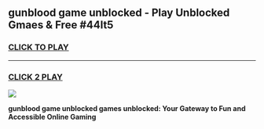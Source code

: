 
## gunblood game unblocked - Play Unblocked Gmaes & Free #44lt5
<h3>
<a href="https://news.freeplayer.one?title=gunblood_game_unblocked&ref=24F">CLICK TO PLAY</a></h3>
<hr>

<h3>
<a href="https://news.freeplayer.one?title=gunblood_game_unblocked&ref=24F">CLICK 2 PLAY</a>
  
</h3>

<a href="https://news.freeplayer.one?title=gunblood_game_unblocked&ref=24F/"><img src="https://clearcache.store/games.png"></a>


**gunblood game unblocked games unblocked: Your Gateway to Fun and Accessible Online Gaming**
